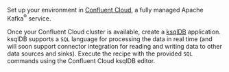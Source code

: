 Set up your environment in [Confluent Cloud](https://www.confluent.io/confluent-cloud/tryfree/?utm_source=github&utm_medium=ksqldb_recipes), a fully managed Apache Kafka<sup>®</sup> service.

Once your Confluent Cloud cluster is available, create a [ksqlDB](https://ksqldb.io/) application. ksqlDB supports a `SQL` language for processing the data in real time (and will soon support connector integration for reading and writing data to other data sources and sinks). Execute the recipe with the provided `SQL` commands using the Confluent Cloud ksqlDB editor. 
